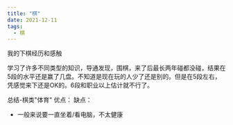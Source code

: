 ```yaml
---
title: "棋"
date: 2021-12-11
tags:
  - 棋
---
```


我的下棋经历和感触

学习了许多不同类型的知识，导通发现，围棋，来了后最长两年碰都没碰，结果在5段的水平还是赢了几盘。不知道是现在玩的人少了还是别的。但是在5段左右，凭感觉来下还是OK的。6段和职业以上估计就不行了。

总结-棋类"体育"
优点：
缺点：
* 一般来说要一直坐着/看电脑，不太健康